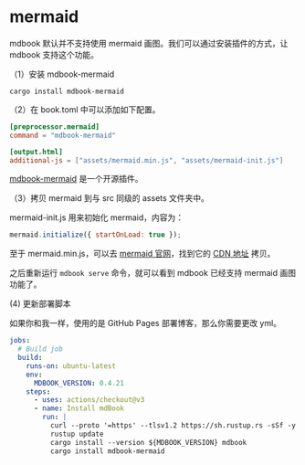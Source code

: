 # mermaid

mdbook 默认并不支持使用 mermaid 画图。我们可以通过安装插件的方式，让 mdbook 支持这个功能。

（1）安装 mdbook-mermaid

```
cargo install mdbook-mermaid
```

（2）在 book.toml 中可以添加如下配置。

```toml
[preprocessor.mermaid]
command = "mdbook-mermaid"

[output.html]
additional-js = ["assets/mermaid.min.js", "assets/mermaid-init.js"]
```

[mdbook-mermaid](https://github.com/badboy/mdbook-mermaid) 是一个开源插件。

（3）拷贝 mermaid 到与 src 同级的 assets 文件夹中。

mermaid-init.js 用来初始化 mermaid，内容为：

```js
mermaid.initialize({ startOnLoad: true });
```

至于 mermaid.min.js，可以去 [mermaid 官网](https://mermaid.js.org/)，找到它的 [CDN 地址](https://cdn.jsdelivr.net/npm/mermaid@10.2.0/dist/mermaid.min.js) 拷贝。

之后重新运行 `mdbook serve` 命令，就可以看到 mdbook 已经支持 mermaid 画图功能了。

(4) 更新部署脚本

如果你和我一样，使用的是 GitHub Pages 部署博客，那么你需要更改 yml。

```yml
jobs:
  # Build job
  build:
    runs-on: ubuntu-latest
    env:
      MDBOOK_VERSION: 0.4.21
    steps:
      - uses: actions/checkout@v3
      - name: Install mdBook
        run: |
          curl --proto '=https' --tlsv1.2 https://sh.rustup.rs -sSf -y | sh
          rustup update
          cargo install --version ${MDBOOK_VERSION} mdbook
          cargo install mdbook-mermaid
```